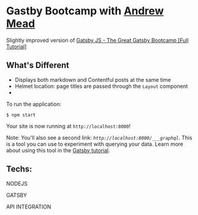 # Gastby Bootcamp with [Andrew Mead](http://mead.io)

Slightly improved version of [Gatsby JS - The Great Gatsby Bootcamp [Full Tutorial]](https://www.youtube.com/watch?v=8t0vNu2fCCM)

## What's Different

- Displays both markdown and Contentful posts at the same time
- Helmet location: page titles are passed through the `Layout` component
- 

To run the application:

    $ npm start

Your site is now running at `http://localhost:8000`!

Note: You'll also see a second link: _`http://localhost:8000/___graphql`_. This is a tool you can use to experiment with querying your data. Learn more about using this tool in the [Gatsby tutorial](https://www.gatsbyjs.org/tutorial/part-five/#introducing-graphiql).

## Techs:

NODEJS

GATSBY

API INTEGRATION
